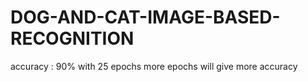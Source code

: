 # DOG-AND-CAT-IMAGE-BASED-RECOGNITION
accuracy : 90% with 25 epochs
more epochs will give more accuracy
